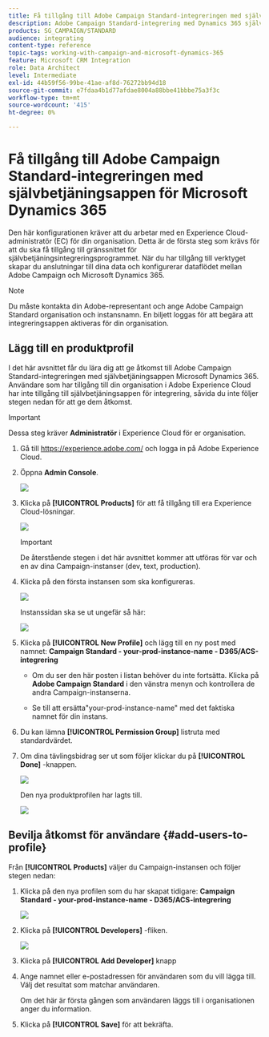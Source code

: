 ```yaml
---
title: Få tillgång till Adobe Campaign Standard-integreringen med självbetjäningsappen Dynamics 365
description: Adobe Campaign Standard-integrering med Dynamics 365 självbetjäningsapp
products: SG_CAMPAIGN/STANDARD
audience: integrating
content-type: reference
topic-tags: working-with-campaign-and-microsoft-dynamics-365
feature: Microsoft CRM Integration
role: Data Architect
level: Intermediate
exl-id: 44b59f56-99be-41ae-af8d-76272bb94d18
source-git-commit: e7fdaa4b1d77afdae8004a88bbe41bbbe75a3f3c
workflow-type: tm+mt
source-wordcount: '415'
ht-degree: 0%

---
```


# Få tillgång till Adobe Campaign Standard-integreringen med självbetjäningsappen för Microsoft Dynamics 365

Den här konfigurationen kräver att du arbetar med en Experience Cloud-administratör (EC) för din organisation. Detta är de första steg som krävs för att du ska få tillgång till gränssnittet för självbetjäningsintegreringsprogrammet. När du har tillgång till verktyget skapar du anslutningar till dina data och konfigurerar dataflödet mellan Adobe Campaign och Microsoft Dynamics 365.

>[!NOTE]
>
>Du måste kontakta din Adobe-representant och ange Adobe Campaign Standard organisation och instansnamn. En biljett loggas för att begära att integreringsappen aktiveras för din organisation.

## Lägg till en produktprofil

I det här avsnittet får du lära dig att ge åtkomst till Adobe Campaign Standard-integreringen med självbetjäningsappen Microsoft Dynamics 365. Användare som har tillgång till din organisation i Adobe Experience Cloud har inte tillgång till självbetjäningsappen för integrering, såvida du inte följer stegen nedan för att ge dem åtkomst.

>[!IMPORTANT]
>
> Dessa steg kräver **Administratör** i Experience Cloud för er organisation.
>

1. Gå till https://experience.adobe.com/ och logga in på Adobe Experience Cloud.
1. Öppna **Admin Console**.

   ![](assets/do-not-localize/d365-to-acs-access-3.png)

1. Klicka på **[!UICONTROL Products]** för att få tillgång till era Experience Cloud-lösningar.

   ![](assets/do-not-localize/d365-to-acs-access-6.png)


   >[!IMPORTANT]
   >
   >De återstående stegen i det här avsnittet kommer att utföras för var och en av dina Campaign-instanser (dev, text, production).
   >

1. Klicka på den första instansen som ska konfigureras.

   ![](assets/do-not-localize/d365-to-acs-access-6.png)

   Instanssidan ska se ut ungefär så här:

   ![](assets/do-not-localize/d365-to-acs-access-8.png)

1. Klicka på **[!UICONTROL New Profile]** och lägg till en ny post med namnet: **Campaign Standard - your-prod-instance-name - D365/ACS-integrering**

   * Om du ser den här posten i listan behöver du inte fortsätta. Klicka på **Adobe Campaign Standard** i den vänstra menyn och kontrollera de andra Campaign-instanserna.

   * Se till att ersätta&quot;your-prod-instance-name&quot; med det faktiska namnet för din instans.

1. Du kan lämna **[!UICONTROL Permission Group]** listruta med standardvärdet.

1. Om dina tävlingsbidrag ser ut som följer klickar du på **[!UICONTROL Done]** -knappen.

   ![](assets/do-not-localize/d365-to-acs-access-14.png)

   Den nya produktprofilen har lagts till.

   ![](assets/do-not-localize/d365-to-acs-access-15.png)

## Bevilja åtkomst för användare {#add-users-to-profile}

Från **[!UICONTROL Products]**  väljer du Campaign-instansen och följer stegen nedan:

1. Klicka på den nya profilen som du har skapat tidigare:  **Campaign Standard - your-prod-instance-name - D365/ACS-integrering**

   ![](assets/do-not-localize/d365-to-acs-access-15.png)

1. Klicka på **[!UICONTROL Developers]** -fliken.

   ![](assets/do-not-localize/d365-to-acs-access-18.png)

1. Klicka på **[!UICONTROL Add Developer]** knapp

1. Ange namnet eller e-postadressen för användaren som du vill lägga till.  Välj det resultat som matchar användaren.

   Om det här är första gången som användaren läggs till i organisationen anger du information.

1. Klicka på **[!UICONTROL Save]** för att bekräfta.
